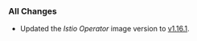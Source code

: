 ### All Changes

- Updated the _Istio Operator_ image version to [v1.16.1](https://github.com/istio/istio/releases/tag/1.16.1).
